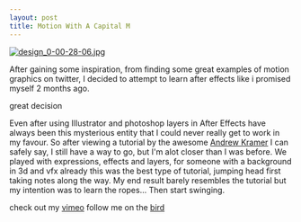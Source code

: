 ```yaml
---
layout: post
title: Motion With A Capital M
---
```

[![design_0-00-28-06.jpg](https://d2pwge8qcp3o4r.cloudfront.net/items/2t0m1i3f1y120e3e060H/design%20(0-00-28-06).jpg)](https://vimeo.com/259756420)

After gaining some inspiration, from finding some great examples of motion graphics on twitter, I decided to attempt to learn after effects like i promised myself 2 months ago. 

great decision

Even after using Illustrator and photoshop layers in After Effects have always been this mysterious entity that I could never really get to work in my favour. So after viewing a tutorial by the awesome [Andrew Kramer](http://www.videocopilot.net/) I can safely say, I still have a way to go, but I'm alot closer than I was before. We played with expressions, effects and layers, for someone with a background in 3d and vfx already this was the best type of tutorial, jumping head first taking notes along the way. My end result barely resembles the tutorial but my intention was to learn the ropes... Then start swinging.

check out my [vimeo](https://vimeo.com/259756420)
follow me on the [bird](https://twitter.com/mvsesvm) 
